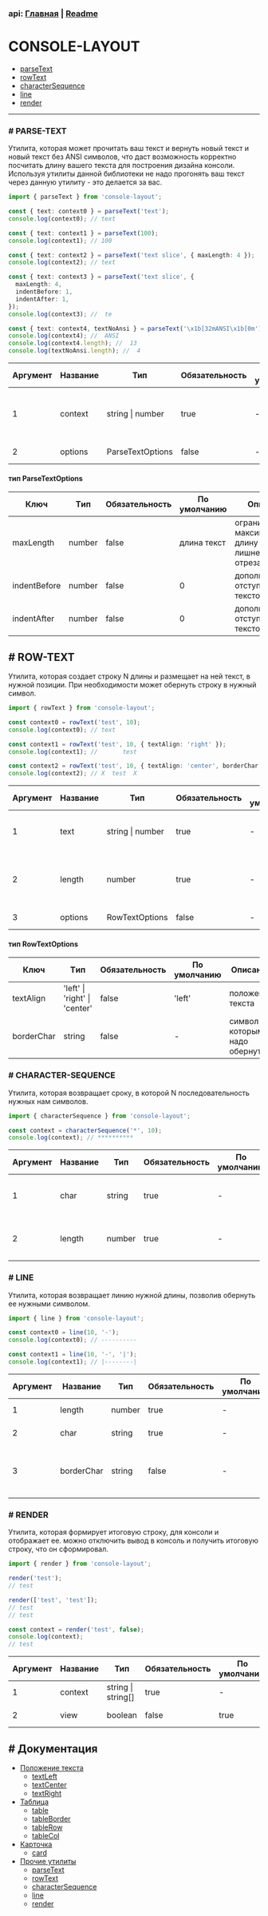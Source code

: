 ### api: [Главная](./../../README.md) | [Readme](./../README-RU.md)

# CONSOLE-LAYOUT

- [parseText](./OTHER-RU.md#parse-text)
- [rowText](./OTHER-RU.md#row-text)
- [characterSequence](./OTHER-RU.md#character-sequence)
- [line](./OTHER-RU.md#line)
- [render](./OTHER-RU.md#render)

---

### # PARSE-TEXT

Утилита, которая может прочитать ваш текст и вернуть новый текст и новый текст без ANSI символов, что даст возможность корректно посчитать длину вашего текста для построения дизайна консоли.
Используя утилиты данной библиотеки не надо прогонять ваш текст через данную утилиту - это делается за вас.

```ts
import { parseText } from 'console-layout';

const { text: context0 } = parseText('text');
console.log(context0); // text

const { text: context1 } = parseText(100);
console.log(context1); // 100

const { text: context2 } = parseText('text slice', { maxLength: 4 });
console.log(context2); // text

const { text: context3 } = parseText('text slice', {
  maxLength: 4,
  indentBefore: 1,
  indentAfter: 1,
});
console.log(context3); //  te

const { text: context4, textNoAnsi } = parseText('\x1b[32mANSI\x1b[0m');
console.log(context4); //  ANSI
console.log(context4.length); //  13
console.log(textNoAnsi.length); //  4
```

| Аргумент | Название | Тип              | Обязательность | По умолчанию | Описание                                 |
| -------- | -------- | ---------------- | -------------- | ------------ | ---------------------------------------- |
| 1        | context  | string \| number | true           | -            | текст, который надо разместить, в строке |
| 2        | options  | ParseTextOptions | false          | -            | настройки утилиты                        |

#### тип **ParseTextOptions**

| Ключ         | Tип    | Обязательность | По умолчанию | Описание                                                    |
| ------------ | ------ | -------------- | ------------ | ----------------------------------------------------------- |
| maxLength    | number | false          | длина текст  | ограничение на максимальну длину текста - лишнее отрезается |
| indentBefore | number | false          | 0            | дополнительный отступ перед текстом                         |
| indentAfter  | number | false          | 0            | дополнительный отступ после текстом                         |

## # ROW-TEXT

Утилита, которая создает строку N длины и размещает на ней текст, в нужной позиции. При необходимости может обернуть строку в нужный символ.

```ts
import { rowText } from 'console-layout';

const context0 = rowText('test', 10);
console.log(context0); // text

const context1 = rowText('test', 10, { textAlign: 'right' });
console.log(context1); //       test

const context2 = rowText('test', 10, { textAlign: 'center', borderChar: 'X' });
console.log(context2); // X  test  X
```

| Аргумент | Название | Тип              | Обязательность | По умолчанию | Описание                                         |
| -------- | -------- | ---------------- | -------------- | ------------ | ------------------------------------------------ |
| 1        | text     | string \| number | true           | -            | текст, который надо разместить, в строке         |
| 2        | length   | number           | true           | -            | длина строки, на которой надо разместитить текст |
| 3        | options  | RowTextOptions   | false          | -            | настройки утилиты                                |

#### тип **RowTextOptions**

| Ключ       | Tип                           | Обязательность | По умолчанию | Описание                     |
| ---------- | ----------------------------- | -------------- | ------------ | ---------------------------- |
| textAlign  | 'left' \| 'right' \| 'center' | false          | 'left'       | положение текста             |
| borderChar | string                        | false          | -            | символ которым надо обернуть |

### # CHARACTER-SEQUENCE

Утилита, которая возвращает сроку, в которой N последовательность нужных нам символов.

```ts
import { characterSequence } from 'console-layout';

const context = characterSequence('*', 10);
console.log(context); // **********
```

| Аргумент | Название | Тип    | Обязательность | По умолчанию | Описание                      |
| -------- | -------- | ------ | -------------- | ------------ | ----------------------------- |
| 1        | char     | string | true           | -            | символ который надо повторить |
| 2        | length   | number | true           | -            | сколько раз повторить символ  |

### # LINE

Утилита, которая возвращает линию нужной длины, позволив обернуть ее нужными символом.

```ts
import { line } from 'console-layout';

const context0 = line(10, '-');
console.log(context0); // ----------

const context1 = line(10, '-', '|');
console.log(context1); // |--------|
```

| Аргумент | Название   | Тип    | Обязательность | По умолчанию | Описание                           |
| -------- | ---------- | ------ | -------------- | ------------ | ---------------------------------- |
| 1        | length     | number | true           | -            | длина линии                        |
| 2        | char       | string | true           | -            | символ линии                       |
| 3        | borderChar | string | false          | -            | символ которым надо обернуть линию |

### # RENDER

Утилита, которая формирует итоговую строку, для консоли и отображает ее. можно отключить вывод в консоль и получить итоговую строку, что он сформировал.

```ts
import { render } from 'console-layout';

render('test');
// test

render(['test', 'test']);
// test
// test

const context = render('test', false);
console.log(context);
// test
```

| Аргумент | Название | Тип                | Обязательность | По умолчанию | Описание           |
| -------- | -------- | ------------------ | -------------- | ------------ | ------------------ |
| 1        | context  | string \| string[] | true           | -            | данные             |
| 2        | view     | boolean            | false          | true         | вывести в консоль? |

## # Документация

- [Положение текста](./TEXT-ALIGN-RU.md)
  - [textLeft](./TEXT-ALIGN-RU.md#text-left)
  - [textCenter](./TEXT-ALIGN-RU.md#text-center)
  - [textRight](./TEXT-ALIGN-RU.md#text-right)
- [Таблица](./TABLE-RU.md)
  - [table](./TABLE-RU.md#table)
  - [tableBorder](./TABLE-RU.md#table-border)
  - [tableRow](./TABLE-RU.md#table-row)
  - [tableCol](./TABLE-RU.md#table-col)
- [Карточка](./CARD-RU.md)
  - [card](./CARD-RU.md#card)
- [Прочие утилиты](./OTHER-RU.md)
  - [parseText](./OTHER-RU.md#parse-text)
  - [rowText](./OTHER-RU.md#row-text)
  - [characterSequence](./OTHER-RU.md#character-sequence)
  - [line](./OTHER-RU.md#line)
  - [render](./OTHER-RU.md#render)

